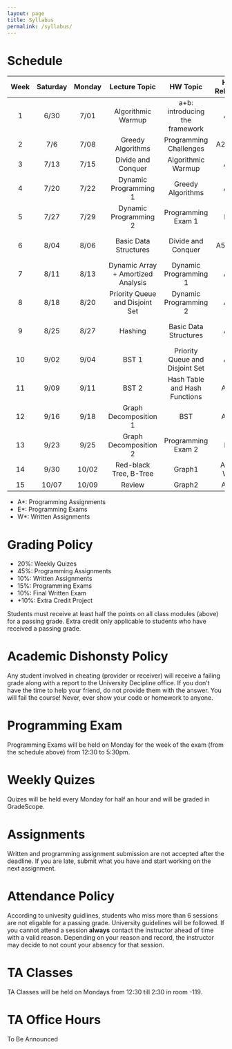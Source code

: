 ```yaml
---
layout: page
title: Syllabus
permalink: /syllabus/
---
```


# Schedule

|Week|Saturday|Monday |    Lecture Topic                  | HW Topic                       |HW Release|   TA1    |    TA2     |Occasion|
|:--:|:------:|:-----:|:---------------------------------:|:------------------------------:|:------:|:----------:|:----------:|--------|
| 1  |  6/30  |  7/01 | Algorithmic Warmup                | a+b: introducing the framework | A1     |  Mahmoudi  | Mirshekari | |
| 2  |  7/6   |  7/08 | Greedy Algorithms                 | Programming  Challenges        | A2, W1 |  Yalsavar  | Moradi     | |
| 3  |  7/13  |  7/15 | Divide and Conquer                | Algorithmic Warmup             | A3     |  Pirhadi   | Mirzaei    | |
| 4  |  7/20  |  7/22 | Dynamic Programming 1             | Greedy Algorithms              | A4     |Abdollahpour| Kodeiri    | |
| 5  |  7/27  |  7/29 | Dynamic Programming 2             | Programming Exam 1             | E1     |  Ghaderan  | Moghadami  | Saturday Off |
| 6  |  8/04  |  8/06 | Basic Data Structures             | Divide and Conquer             | A5, W2 |  Mahmoudi  | Mirshekari | Sunday & Tuesday Off |
| 7  |  8/11  |  8/13 | Dynamic Array + Amortized Analysis| Dynamic Programming 1          | A6     |  Yalsavar  | Moradi     | Wednesday Off |
| 8  |  8/18  |  8/20 | Priority Queue and Disjoint Set   | Dynamic Programming 2          | A7     |  Pirhadi   | Mirzaei    | Basic Sceince Midterms |
| 9  |  8/25  |  8/27 | Hashing                           | Basic Data Structures          | A8     |Abdollahpour| Kodeiri    | Basic Sceince Midterms |
| 10 |  9/02  |  9/04 | BST 1                             | Priority Queue and Disjoint Set| A9     |  Ghaderan  | Moghadami  | Basic Sceince Midterms |
| 11 |  9/09  |  9/11 | BST 2                             | Hash Table and Hash Functions  | A10    |  Mahmoudi  | Mirshekari | |
| 12 |  9/16  |  9/18 | Graph Decomposition 1             | BST                            | A11    |  Yalsavar  | Moradi     | |
| 13 |  9/23  |  9/25 | Graph Decomposition 2             | Programming Exam 2             | E2     |  Pirhadi   | Mirzaei    | |
| 14 |  9/30  | 10/02 | Red-black Tree, B-Tree            | Graph1                         | A12, W3|Abdollahpour| Kodeiri    | |
| 15 | 10/07  | 10/09 | Review                            | Graph2                         | A13    |  Ghaderan  | Moghadami  | |


  * A*: Programming Assignments
  * E*: Programming Exams
  * W*: Written Assignments

# Grading Policy
  * 20%: Weekly Quizes
  * 45%: Programming Assignments
  * 10%: Written Assignments
  * 15%: Programming Exams
  * 10%: Final Written Exam
  * +10%: Extra Credit Project

Students must receive at least half the points on all class modules (above) for a passing grade. Extra credit only applicable to students who have received a passing grade. 

# Academic Dishonsty Policy
Any student involved in cheating (provider or receiver) will receive a failing grade along with a report to the University Decipline office. If you don't have the time to help your friend, do not provide them with the answer. You will fail the course! Never, ever show your code or homework to anyone. 

# Programming Exam
Programming Exams will be held on Monday for the week of the exam (from the schedule above) from 12:30 to 5:30pm.

# Weekly Quizes
Quizes will be held every Monday for half an hour and will be graded in GradeScope. 

# Assignments
Written and programming assignment submission are not accepted after the deadline. If you are late, submit what you have and start working on the next assignment.

# Attendance Policy
According to univesity guidlines, students who miss more than 6 sessions are not eligable for a passing grade. University guidelines will be followed. If you cannot attend a session **always** contact the instructor ahead of time with a valid reason. Depending on your reason and record, the instructor may decide to not count your absency for that session.

# TA Classes
TA Classes will be held on Mondays from 12:30 till 2:30 in room -119.

# TA Office Hours
To Be Announced